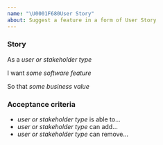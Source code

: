 ```yaml
---
name: "\U0001F680User Story"
about: Suggest a feature in a form of User Story
---
```


### Story

As a _user or stakeholder type_

I want _some software feature_

So that _some business value_

### Acceptance criteria

- _user or stakeholder type_ is able to...
- _user or stakeholder type_ can add...
- _user or stakeholder type_ can remove...
